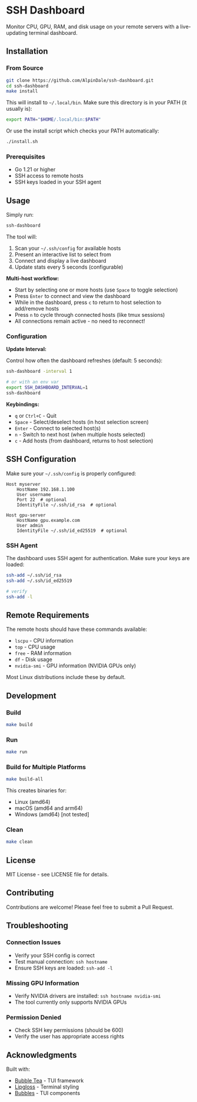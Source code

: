 # SSH Dashboard

Monitor CPU, GPU, RAM, and disk usage on your remote servers with a live-updating terminal dashboard.

## Installation

### From Source

```bash
git clone https://github.com/AlpinDale/ssh-dashboard.git
cd ssh-dashboard
make install
```

This will install to `~/.local/bin`. Make sure this directory is in your PATH (it usually is):

```bash
export PATH="$HOME/.local/bin:$PATH"
```

Or use the install script which checks your PATH automatically:

```bash
./install.sh
```

### Prerequisites

- Go 1.21 or higher
- SSH access to remote hosts
- SSH keys loaded in your SSH agent

## Usage

Simply run:

```bash
ssh-dashboard
```

The tool will:
1. Scan your `~/.ssh/config` for available hosts
2. Present an interactive list to select from
3. Connect and display a live dashboard
4. Update stats every 5 seconds (configurable)

**Multi-host workflow:**
- Start by selecting one or more hosts (use `Space` to toggle selection)
- Press `Enter` to connect and view the dashboard
- While in the dashboard, press `c` to return to host selection to add/remove hosts
- Press `n` to cycle through connected hosts (like tmux sessions)
- All connections remain active - no need to reconnect!

### Configuration

**Update Interval:**

Control how often the dashboard refreshes (default: 5 seconds):

```bash
ssh-dashboard -interval 1

# or with an env var
export SSH_DASHBOARD_INTERVAL=1
ssh-dashboard
```

**Keybindings:**
- `q` or `Ctrl+C` - Quit
- `Space` - Select/deselect hosts (in host selection screen)
- `Enter` - Connect to selected host(s)
- `n` - Switch to next host (when multiple hosts selected)
- `c` - Add hosts (from dashboard, returns to host selection)

## SSH Configuration

Make sure your `~/.ssh/config` is properly configured:

```
Host myserver
    HostName 192.168.1.100
    User username
    Port 22  # optional
    IdentityFile ~/.ssh/id_rsa  # optional

Host gpu-server
    HostName gpu.example.com
    User admin
    IdentityFile ~/.ssh/id_ed25519  # optional
```

### SSH Agent

The dashboard uses SSH agent for authentication. Make sure your keys are loaded:

```bash
ssh-add ~/.ssh/id_rsa
ssh-add ~/.ssh/id_ed25519

# verify
ssh-add -l
```

## Remote Requirements

The remote hosts should have these commands available:
- `lscpu` - CPU information
- `top` - CPU usage
- `free` - RAM information
- `df` - Disk usage
- `nvidia-smi` - GPU information (NVIDIA GPUs only)

Most Linux distributions include these by default.

## Development

### Build

```bash
make build
```

### Run

```bash
make run
```

### Build for Multiple Platforms

```bash
make build-all
```

This creates binaries for:
- Linux (amd64)
- macOS (amd64 and arm64)
- Windows (amd64) [not tested]

### Clean

```bash
make clean
```

## License

MIT License - see LICENSE file for details.

## Contributing

Contributions are welcome! Please feel free to submit a Pull Request.

## Troubleshooting

### Connection Issues
- Verify your SSH config is correct
- Test manual connection: `ssh hostname`
- Ensure SSH keys are loaded: `ssh-add -l`

### Missing GPU Information
- Verify NVIDIA drivers are installed: `ssh hostname nvidia-smi`
- The tool currently only supports NVIDIA GPUs

### Permission Denied
- Check SSH key permissions (should be 600)
- Verify the user has appropriate access rights

## Acknowledgments

Built with:
- [Bubble Tea](https://github.com/charmbracelet/bubbletea) - TUI framework
- [Lipgloss](https://github.com/charmbracelet/lipgloss) - Terminal styling
- [Bubbles](https://github.com/charmbracelet/bubbles) - TUI components
